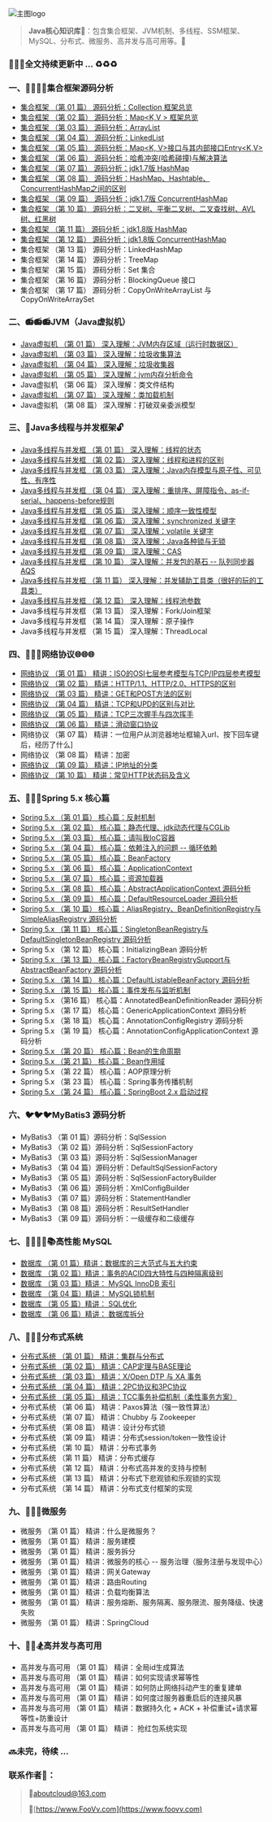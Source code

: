 ![主图logo](https://i.loli.net/2018/12/16/5c15d4a435e63.jpg)

> **Java核心知识库**:school_satchel:：包含集合框架、JVM机制、多线程、SSM框架、MySQL、分布式、微服务、高并发与高可用等。:bookmark:

### :lollipop::lollipop::lollipop:全文持续更新中 ... :recycle::recycle::recycle:

### 一、:bullettrain_side::railway_car::railway_car::railway_car:集合框架源码分析
* [集合框架 （第 01 篇） 源码分析：Collection<E> 框架总览](https://github.com/about-cloud/JavaCore/blob/master/resource/markdown/collection/JavaCollections.md)
* [集合框架 （第 02 篇） 源码分析：Map<K,V > 框架总览](https://github.com/about-cloud/JavaCore/blob/master/resource/markdown/collection/JavaMaps.md)
* [集合框架 （第 03 篇） 源码分析：ArrayList](https://github.com/about-cloud/JavaCore/blob/master/resource/markdown/collection/ArrayList.md)
* [集合框架 （第 04 篇） 源码分析：LinkedList](https://github.com/about-cloud/JavaCore/blob/master/resource/markdown/collection/LinkedList.md)
* [集合框架 （第 05 篇） 源码分析：Map<K, V>接口与其内部接口Entry<K,V>](https://github.com/about-cloud/JavaCore/blob/master/resource/markdown/collection/Map.Entry1.7v.md)
* [集合框架 （第 06 篇） 源码分析：哈希冲突(哈希碰撞)与解决算法](https://github.com/about-cloud/JavaCore/blob/master/resource/markdown/collection/HashConflictsAndResolve.md)
* [集合框架 （第 07 篇） 源码分析：jdk1.7版 HashMap](https://github.com/about-cloud/JavaCore/blob/master/resource/markdown/collection/HashMap1.7v.md)
* [集合框架 （第 08 篇） 源码分析：HashMap、Hashtable、ConcurrentHashMap之间的区别](https://github.com/about-cloud/JavaCore/blob/master/resource/markdown/collection/HashMapHashtableConcurrentHashMap.md)
* [集合框架 （第 09 篇） 源码分析：jdk1.7版 ConcurrentHashMap](https://github.com/about-cloud/JavaCore/blob/master/resource/markdown/collection/ConcurrentHashMap1.7v.md)
* [集合框架 （第 10 篇） 源码分析：二叉树、平衡二叉树、二叉查找树、AVL树、红黑树](https://github.com/about-cloud/JavaCore/blob/master/resource/markdown/collection/BinaryTrees.md)
* [集合框架 （第 11 篇） 源码分析：jdk1.8版 HashMap](https://github.com/about-cloud/JavaCore/blob/master/resource/markdown/collection/HashMap1.8v.md)
* [集合框架 （第 12 篇） 源码分析：jdk1.8版 ConcurrentHashMap](https://github.com/about-cloud/JavaCore/blob/master/resource/markdown/collection/ConcurrentHashMap1.8v.md)
* 集合框架 （第 13 篇） 源码分析：LinkedHashMap
* 集合框架 （第 14 篇） 源码分析：TreeMap
* 集合框架 （第 15 篇） 源码分析：Set<E> 集合
* 集合框架 （第 16 篇） 源码分析：BlockingQueue 接口
* 集合框架 （第 17 篇） 源码分析：CopyOnWriteArrayList 与 CopyOnWriteArraySet


### 二、:radio::radio::radio:JVM（Java虚拟机）
* [Java虚拟机 （第 01 篇） 深入理解：JVM内存区域（运行时数据区）](https://github.com/about-cloud/JavaCore/blob/master/resource/markdown/jvm/RuntimeDataAreas.md)
* [Java虚拟机 （第 03 篇） 深入理解：垃圾收集算法](https://github.com/about-cloud/JavaCore/blob/master/resource/markdown/jvm/GarbageCollectionAlgorithm.md)
* [Java虚拟机 （第 04 篇） 深入理解：垃圾收集器](https://github.com/about-cloud/JavaCore/blob/master/resource/markdown/jvm/GarbageCollector.md)
* [Java虚拟机 （第 05 篇） 深入理解：jvm内存分析命令](https://github.com/about-cloud/JavaCore/blob/master/resource/markdown/jvm/JVMMemoryAnalysisCommand.md)
* Java虚拟机 （第 06 篇） 深入理解：类文件结构
* [Java虚拟机 （第 07 篇） 深入理解：类加载机制](https://github.com/about-cloud/JavaCore/blob/master/resource/markdown/jvm/Classloading.md)
* Java虚拟机 （第 08 篇） 深入理解：打破双亲委派模型


### 三、:closed_lock_with_key:Java多线程与并发框架:unlock:   
* [Java多线程与并发框 （第 01 篇） 深入理解：线程的状态](https://github.com/about-cloud/JavaCore/blob/master/resource/markdown/multithreads/ThreadStatus.md)
* [Java多线程与并发框 （第 02 篇） 深入理解：线程和进程的区别](https://github.com/about-cloud/JavaCore/blob/master/resource/markdown/multithreads/ThreadAndProcess.md)
* [Java多线程与并发框 （第 03 篇） 深入理解：Java内存模型与原子性、可见性、有序性](https://github.com/about-cloud/JavaCore/blob/master/resource/markdown/multithreads/JavaMemoryModle.md)
* [Java多线程与并发框 （第 04 篇） 深入理解：重排序、屏障指令、as-if-serial、happens-before规则](https://github.com/about-cloud/JavaCore/blob/master/resource/markdown/multithreads/ThreadRule.md)
* [Java多线程与并发框 （第 05 篇） 深入理解：顺序一致性模型](https://github.com/about-cloud/JavaCore/blob/master/resource/markdown/multithreads/SequentialConsistencyModel.md)
* [Java多线程与并发框 （第 06 篇） 深入理解：synchronized 关键字](https://github.com/about-cloud/JavaCore/blob/master/resource/markdown/multithreads/synchronized.md)
* [Java多线程与并发框 （第 07 篇） 深入理解：volatile 关键字](https://github.com/about-cloud/JavaCore/blob/master/resource/markdown/multithreads/volatile.md)
* [Java多线程与并发框 （第 08 篇） 深入理解：Java各种锁与无锁](https://github.com/about-cloud/JavaCore/blob/master/resource/markdown/multithreads/LockAndLock-free.md)
* [Java多线程与并发框 （第 09 篇） 深入理解：CAS](https://github.com/about-cloud/JavaCore/blob/master/resource/markdown/multithreads/CompareAndSwap.md)
* [Java多线程与并发框 （第 10 篇） 深入理解：并发包的基石 -- 队列同步器 AQS](https://github.com/about-cloud/JavaCore/blob/master/resource/markdown/multithreads/AbstractQueuedSynchronizer.md)
* [Java多线程与并发框 （第 11 篇） 深入理解：并发辅助工具类（很好的玩的工具类）](https://github.com/about-cloud/JavaCore/blob/master/resource/markdown/multithreads/ConcurrentHelperUtil.md)
* [Java多线程与并发框 （第 12 篇） 深入理解：线程池参数](https://github.com/about-cloud/JavaCore/blob/master/resource/markdown/multithreads/ThreadPool.md)
* Java多线程与并发框 （第 13 篇） 深入理解：Fork/Join框架
* Java多线程与并发框 （第 14 篇） 深入理解：原子操作
* Java多线程与并发框 （第 15 篇） 深入理解：ThreadLocal


### 四、:satellite::satellite::satellite:网络协议:globe_with_meridians::globe_with_meridians::globe_with_meridians:
* [网络协议 （第 01 篇） 精讲：ISO的OSI七层参考模型与TCP/IP四层参考模型](https://github.com/about-cloud/JavaCore/blob/master/resource/markdown/networking/NetworkModel.md)
* [网络协议 （第 02 篇） 精讲：HTTP/1.1、HTTP/2.0、HTTPS的区别](https://github.com/about-cloud/JavaCore/blob/master/resource/markdown/networking/HTTP1.1HTTP2.0HTTPS.md)
* [网络协议 （第 03 篇） 精讲：GET和POST方法的区别](https://github.com/about-cloud/JavaCore/blob/master/resource/markdown/networking/GetPost.md)
* [网络协议 （第 04 篇） 精讲：TCP和UPD的区别与对比](https://github.com/about-cloud/JavaCore/blob/master/resource/markdown/networking/TCPAndUDP.md)
* [网络协议 （第 05 篇） 精讲：TCP三次握手与四次挥手](https://github.com/about-cloud/JavaCore/blob/master/resource/markdown/networking/TCPConnectAndDisconnect.md)
* [网络协议 （第 06 篇） 精讲：滑动窗口协议](https://github.com/about-cloud/JavaCore/blob/master/resource/markdown/networking/SlidingWindowProtocol.md)
* 网络协议 （第 07 篇） 精讲：一位用户从浏览器地址框输入url、按下回车键后，经历了什么]
* 网络协议 （第 08 篇） 精讲：加密
* [网络协议 （第 09 篇） 精讲：IP地址的分类](https://github.com/about-cloud/JavaCore/blob/master/resource/markdown/networking/IPAddressClassification.md)
* [网络协议 （第 10 篇） 精讲：常见HTTP状态码及含义](https://github.com/about-cloud/JavaCore/blob/master/resource/markdown/networking/StateCode.md)


### 五、:leaves::four_leaf_clover::fountain:Spring 5.x 核心篇
* [Spring 5.x （第 01 篇） 核心篇：反射机制](https://github.com/about-cloud/JavaCore/blob/master/resource/markdown/spring/Reflection.md)
* [Spring 5.x （第 02 篇） 核心篇：静态代理、jdk动态代理与CGLib](https://github.com/about-cloud/JavaCore/blob/master/resource/markdown/spring/DynamicProxy.md)
* [Spring 5.x （第 03 篇） 核心篇：请叫我IoC容器](https://github.com/about-cloud/JavaCore/blob/master/resource/markdown/spring/InversionOfControl.md)
* [Spring 5.x （第 04 篇） 核心篇：依赖注入的问题 -- 循环依赖](https://github.com/about-cloud/JavaCore/blob/master/resource/markdown/spring/CyclicDependence.md)
* [Spring 5.x （第 05 篇） 核心篇：BeanFactory](https://github.com/about-cloud/JavaCore/blob/master/resource/markdown/spring/BeanFactory.md)
* [Spring 5.x （第 06 篇） 核心篇：ApplicationContext](https://github.com/about-cloud/JavaCore/blob/master/resource/markdown/spring/ApplicationContext.md)
* [Spring 5.x （第 07 篇） 核心篇：资源加载器](https://github.com/about-cloud/JavaCore/blob/master/resource/markdown/spring/DefaultResourceLoader.md)
* [Spring 5.x （第 08 篇） 核心篇：AbstractApplicationContext 源码分析](https://github.com/about-cloud/JavaCore/blob/master/resource/markdown/spring/AbstractApplicationContext.md)
* [Spring 5.x （第 09 篇） 核心篇：DefaultResourceLoader 源码分析](https://github.com/about-cloud/JavaCore/blob/master/resource/markdown/spring/DefaultResourceLoader.md)
* [Spring 5.x （第 10 篇） 核心篇：AliasRegistry、BeanDefinitionRegistry与 SimpleAliasRegistry 源码分析](https://github.com/about-cloud/JavaCore/blob/master/resource/markdown/spring/AliasRegistry.md)
* [Spring 5.x （第 11 篇） 核心篇：SingletonBeanRegistry与DefaultSingletonBeanRegistry 源码分析](https://github.com/about-cloud/JavaCore/blob/master/resource/markdown/spring/SingletonBeanRegistry.md)
* Spring 5.x （第 12 篇） 核心篇：InitializingBean 源码分析
* [Spring 5.x （第 13 篇） 核心篇：FactoryBeanRegistrySupport与AbstractBeanFactory 源码分析](https://github.com/about-cloud/JavaCore/blob/master/resource/markdown/spring/AbstractBeanFactory.md)
* [Spring 5.x （第 14 篇） 核心篇：DefaultListableBeanFactory 源码分析](https://github.com/about-cloud/JavaCore/blob/master/resource/markdown/spring/DefaultListableBeanFactory.md)
* [Spring 5.x （第 15 篇） 核心篇：事件发布与监听机制](https://github.com/about-cloud/JavaCore/blob/master/resource/markdown/spring/ApplicationEvent.md)
* Spring 5.x （第16 篇） 核心篇：AnnotatedBeanDefinitionReader 源码分析
* Spring 5.x （第 17 篇） 核心篇：GenericApplicationContext 源码分析
* Spring 5.x （第 18 篇） 核心篇：AnnotationConfigRegistry 源码分析
* Spring 5.x （第 19 篇） 核心篇：AnnotationConfigApplicationContext 源码分析
* [Spring 5.x （第 20 篇） 核心篇：Bean的生命周期](https://github.com/about-cloud/JavaCore/blob/master/resource/markdown/spring/BeanLifeCycle.md)
* [Spring 5.x （第 21 篇） 核心篇：Bean作用域](https://github.com/about-cloud/JavaCore/blob/master/resource/markdown/spring/BeanScope.md)
* Spring 5.x （第 22 篇） 核心篇：AOP原理分析
* Spring 5.x （第 23 篇） 核心篇：Spring事务传播机制
* [Spring 5.x （第 24 篇） 核心篇：SpringBoot 2.x 启动过程](https://github.com/about-cloud/JavaCore/blob/master/resource/markdown/spring/SpringBootStart-upProcedure.md)


### 六、:bird::bird::bird:MyBatis3 源码分析
* MyBatis3 （第 01 篇）源码分析：SqlSession
* MyBatis3 （第 02 篇）源码分析：SqlSessionFactory
* MyBatis3 （第 03 篇）源码分析：SqlSessionManager
* MyBatis3 （第 04 篇）源码分析：DefaultSqlSessionFactory
* MyBatis3 （第 05 篇）源码分析：SqlSessionFactoryBuilder
* MyBatis3 （第 06 篇）源码分析：XmlConfigBuilder
* MyBatis3 （第 07 篇）源码分析：StatementHandler
* MyBatis3 （第 08 篇）源码分析：ResultSetHandler
* MyBatis3 （第 09 篇）源码分析：一级缓存和二级缓存


### 七、:closed_book::green_book::blue_book::notebook_with_decorative_cover::books:高性能 MySQL
* [数据库 （第 01 篇）精讲：数据库的三大范式与五大约束](https://github.com/about-cloud/JavaCore/blob/master/resource/markdown/database/NormalformAndConstraint.md)
* [数据库 （第 02 篇）精讲：事务的ACID四大特性与四种隔离级别](https://github.com/about-cloud/JavaCore/blob/master/resource/markdown/database/ACIDAndIsolationLevel.md)
* [数据库 （第 03 篇）精讲： MySQL InnoDB 索引](https://github.com/about-cloud/JavaCore/blob/master/resource/markdown/database/InnoDB.md)
* [数据库 （第 04 篇）精讲： MySQL锁机制](https://github.com/about-cloud/JavaCore/blob/master/resource/markdown/database/MySQLLock.md)
* [数据库 （第 05 篇）精讲： SQL优化](https://github.com/about-cloud/JavaCore/blob/master/resource/markdown/database/SQLOptimization.md)
* [数据库 （第 06 篇）精讲： 数据库拆分](https://github.com/about-cloud/JavaCore/blob/master/resource/markdown/database/DBSplit.md)


### 八、:telescope::tokyo_tower::satellite:分布式系统
* [分布式系统 （第 01 篇） 精讲：集群与分布式](https://github.com/about-cloud/JavaCore/blob/master/resource/markdown/distribution/WhatisDistributed.md)
* [分布式系统 （第 02 篇） 精讲：CAP定理与BASE理论](https://github.com/about-cloud/JavaCore/blob/master/resource/markdown/distribution/CAPandBASE.md)
* [分布式系统 （第 03 篇） 精讲：X/Open DTP 与 XA 事务](https://github.com/about-cloud/JavaCore/blob/master/resource/markdown/distribution/XA.md)
* [分布式系统 （第 04 篇） 精讲：2PC协议和3PC协议](https://github.com/about-cloud/JavaCore/blob/master/resource/markdown/distribution/2PCand3PC.md)
* [分布式系统 （第 05 篇） 精讲：TCC事务补偿机制（柔性事务方案）](https://github.com/about-cloud/JavaCore/blob/master/resource/markdown/distribution/TryConfirmCancel.md)
* 分布式系统 （第 06 篇） 精讲：Paxos算法（强一致性算法）
* 分布式系统 （第 07 篇） 精讲：Chubby 与 Zookeeper
* 分布式系统 （第 08 篇） 精讲：设计分布式锁
* 分布式系统 （第 09 篇） 精讲：分布式session/token一致性设计
* 分布式系统 （第 10 篇） 精讲：分布式事务
* 分布式系统 （第 11 篇） 精讲：分布式缓存
* 分布式系统 （第 12 篇） 精讲：分布式高并发的支持与控制
* 分布式系统 （第 13 篇） 精讲：分布式下悲观锁和乐观锁的实现
* 分布式系统 （第 14 篇） 精讲：分布式支付框架的实现


### 九、:microscope::microscope::microscope:微服务
* 微服务 （第 01 篇） 精讲：什么是微服务？
* 微服务 （第 01 篇） 精讲：服务建模
* 微服务 （第 01 篇） 精讲：服务拆分
* 微服务 （第 01 篇） 精讲：微服务的核心 -- 服务治理（服务注册与发现中心）
* 微服务 （第 01 篇） 精讲：网关Gateway
* 微服务 （第 01 篇） 精讲：路由Routing
* 微服务 （第 01 篇） 精讲：负载均衡算法
* 微服务 （第 01 篇） 精讲：服务熔断、服务隔离、服务限流、服务降级、快速失败
* 微服务 （第 01 篇） 精讲：SpringCloud


### 十、:bicyclist::horse_racing::snowboarder:高并发与高可用
* 高并发与高可用 （第 01 篇） 精讲：全局id生成算法
* 高并发与高可用 （第 01 篇） 精讲：如何实现请求幂等性
* 高并发与高可用 （第 01 篇） 精讲：如何防止网络抖动产生的重复建单
* 高并发与高可用 （第 01 篇） 精讲：如何度过服务器重启后的连接风暴
* 高并发与高可用 （第 01 篇） 精讲：数据持久化 + ACK + 补偿重试+请求幂等性+防重设计
* 高并发与高可用 （第 01 篇） 精讲： 抢红包系统实现

### :soon:未完，待续  ...

### 联系作者:flags:：

> :postbox:aboutcloud@163.com
>
> :dizzy:[https://www.FooVv.com](https://www.foovv.com)